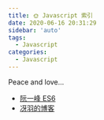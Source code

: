 ```yaml
---
title: 🌞 Javascript 索引
date: 2020-06-16 20:31:29
sidebar: 'auto'
tags:
  - Javascript
categories:
  - Javascript
---
```


Peace and love...

- [阮一峰 ES6](https://es6.ruanyifeng.com/)
- [冴羽的博客](https://github.com/mqyqingfeng/Blog)
